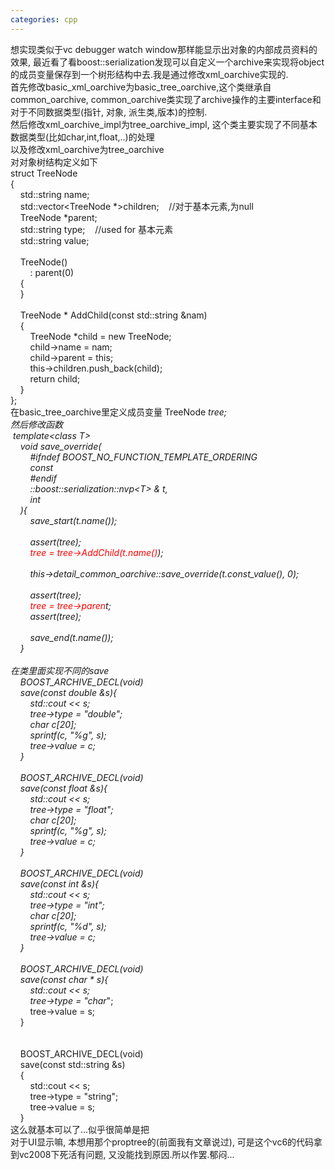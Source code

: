```yaml
---
categories: cpp
---
```

想实现类似于vc debugger watch window那样能显示出对象的内部成员资料的效果, 最近看了看boost::serialization发现可以自定义一个archive来实现将object的成员变量保存到一个树形结构中去.我是通过修改xml_oarchive实现的.<br />首先修改basic_xml_oarchive为basic_tree_oarchive,这个类继承自common_oarchive, common_oarchive类实现了archive操作的主要interface和对于不同数据类型(指针, 对象, 派生类,版本)的控制. <br />然后修改xml_oarchive_impl为tree_oarchive_impl, 这个类主要实现了不同基本数据类型(比如char,int,float,..)的处理<br />以及修改xml_oarchive为tree_oarchive<br />对对象树结构定义如下<br />struct TreeNode<br />{<br />&nbsp;&nbsp; &nbsp;std::string name;<br />&nbsp;&nbsp; &nbsp;std::vector&lt;TreeNode *&gt;children;&nbsp;&nbsp; &nbsp;//对于基本元素,为null<br />&nbsp;&nbsp; &nbsp;TreeNode *parent;<br />&nbsp;&nbsp; &nbsp;std::string type;&nbsp;&nbsp; &nbsp;//used for 基本元素<br />&nbsp;&nbsp; &nbsp;std::string value;<br /><br />&nbsp;&nbsp; &nbsp;TreeNode()<br />&nbsp;&nbsp; &nbsp;&nbsp;&nbsp; &nbsp;: parent(0)<br />&nbsp;&nbsp; &nbsp;{<br />&nbsp;&nbsp; &nbsp;}<br /><br />&nbsp;&nbsp; &nbsp;TreeNode * AddChild(const std::string &amp;nam)<br />&nbsp;&nbsp; &nbsp;{<br />&nbsp;&nbsp; &nbsp;&nbsp;&nbsp; &nbsp;TreeNode *child = new TreeNode;<br />&nbsp;&nbsp; &nbsp;&nbsp;&nbsp; &nbsp;child-&gt;name = nam;<br />&nbsp;&nbsp; &nbsp;&nbsp;&nbsp; &nbsp;child-&gt;parent = this;<br />&nbsp;&nbsp; &nbsp;&nbsp;&nbsp; &nbsp;this-&gt;children.push_back(child);<br />&nbsp;&nbsp; &nbsp;&nbsp;&nbsp; &nbsp;return child;<br />&nbsp;&nbsp; &nbsp;}<br />};<br />在basic_tree_oarchive里定义成员变量 TreeNode *tree;<br />然后修改函数<br />&nbsp;template&lt;class T&gt;<br />&nbsp;&nbsp;&nbsp; void save_override(<br />&nbsp;&nbsp;&nbsp;&nbsp;&nbsp;&nbsp;&nbsp; #ifndef BOOST_NO_FUNCTION_TEMPLATE_ORDERING<br />&nbsp;&nbsp;&nbsp;&nbsp;&nbsp;&nbsp;&nbsp; const<br />&nbsp;&nbsp;&nbsp;&nbsp;&nbsp;&nbsp;&nbsp; #endif<br />&nbsp;&nbsp;&nbsp;&nbsp;&nbsp;&nbsp;&nbsp; ::boost::serialization::nvp&lt;T&gt; &amp; t, <br />&nbsp;&nbsp;&nbsp;&nbsp;&nbsp;&nbsp;&nbsp; int<br />&nbsp;&nbsp;&nbsp; ){<br />&nbsp;&nbsp;&nbsp;&nbsp;&nbsp;&nbsp;&nbsp; save_start(t.name());<br /><br />&nbsp;&nbsp; &nbsp;&nbsp;&nbsp; &nbsp;assert(tree);<br />&nbsp;&nbsp; &nbsp;&nbsp;&nbsp; &nbsp;<span style="color: red;">tree = tree-&gt;AddChild(t.name()</span>);<br /><br />&nbsp;&nbsp;&nbsp;&nbsp;&nbsp;&nbsp;&nbsp; this-&gt;detail_common_oarchive::save_override(t.const_value(), 0);<br /><br />&nbsp;&nbsp; &nbsp;&nbsp;&nbsp; &nbsp;assert(tree);<br />&nbsp;&nbsp; &nbsp;&nbsp;&nbsp; &nbsp;<span style="color: red;">tree = tree-&gt;paren</span>t;<br />&nbsp;&nbsp; &nbsp;&nbsp;&nbsp; &nbsp;assert(tree);<br /><br />&nbsp;&nbsp;&nbsp;&nbsp;&nbsp;&nbsp;&nbsp; save_end(t.name());<br />&nbsp;&nbsp;&nbsp; }<br /><br />在类里面实现不同的save<br />&nbsp;&nbsp;&nbsp; BOOST_ARCHIVE_DECL(void)<br />&nbsp;&nbsp; &nbsp;save(const double &amp;s){<br />&nbsp;&nbsp; &nbsp;&nbsp;&nbsp; &nbsp;std::cout &lt;&lt; s;<br />&nbsp;&nbsp; &nbsp;&nbsp;&nbsp; &nbsp;tree-&gt;type = "double";<br />&nbsp;&nbsp; &nbsp;&nbsp;&nbsp; &nbsp;char c[20];<br />&nbsp;&nbsp; &nbsp;&nbsp;&nbsp; &nbsp;sprintf(c, "%g", s);<br />&nbsp;&nbsp; &nbsp;&nbsp;&nbsp; &nbsp;tree-&gt;value = c;<br />&nbsp;&nbsp; &nbsp;}<br /><br />&nbsp;&nbsp; &nbsp;BOOST_ARCHIVE_DECL(void)<br />&nbsp;&nbsp; &nbsp;save(const float &amp;s){<br />&nbsp;&nbsp; &nbsp;&nbsp;&nbsp; &nbsp;std::cout &lt;&lt; s;<br />&nbsp;&nbsp; &nbsp;&nbsp;&nbsp; &nbsp;tree-&gt;type = "float";<br />&nbsp;&nbsp; &nbsp;&nbsp;&nbsp; &nbsp;char c[20];<br />&nbsp;&nbsp; &nbsp;&nbsp;&nbsp; &nbsp;sprintf(c, "%g", s);<br />&nbsp;&nbsp; &nbsp;&nbsp;&nbsp; &nbsp;tree-&gt;value = c;<br />&nbsp;&nbsp; &nbsp;}<br /><br />&nbsp;&nbsp; &nbsp;BOOST_ARCHIVE_DECL(void)<br />&nbsp;&nbsp; &nbsp;save(const int &amp;s){<br />&nbsp;&nbsp; &nbsp;&nbsp;&nbsp; &nbsp;std::cout &lt;&lt; s;<br />&nbsp;&nbsp; &nbsp;&nbsp;&nbsp; &nbsp;tree-&gt;type = "int";<br />&nbsp;&nbsp; &nbsp;&nbsp;&nbsp; &nbsp;char c[20];<br />&nbsp;&nbsp; &nbsp;&nbsp;&nbsp; &nbsp;sprintf(c, "%d", s);<br />&nbsp;&nbsp; &nbsp;&nbsp;&nbsp; &nbsp;tree-&gt;value = c;<br />&nbsp;&nbsp; &nbsp;}<br /><br />&nbsp;&nbsp; &nbsp;BOOST_ARCHIVE_DECL(void)<br />&nbsp;&nbsp; &nbsp;save(const char * s){<br />&nbsp;&nbsp; &nbsp;&nbsp;&nbsp; &nbsp;std::cout &lt;&lt; s;<br />&nbsp;&nbsp; &nbsp;&nbsp;&nbsp; &nbsp;tree-&gt;type = "char*";<br />&nbsp;&nbsp; &nbsp;&nbsp;&nbsp; &nbsp;tree-&gt;value = s;<br />&nbsp;&nbsp; &nbsp;}<br /><br />&nbsp; <br />&nbsp;&nbsp;&nbsp; BOOST_ARCHIVE_DECL(void)<br />&nbsp;&nbsp;&nbsp; save(const std::string &amp;s)<br />&nbsp;&nbsp; &nbsp;{<br />&nbsp;&nbsp; &nbsp;&nbsp;&nbsp; &nbsp;std::cout &lt;&lt; s;<br />&nbsp;&nbsp; &nbsp;&nbsp;&nbsp; &nbsp;tree-&gt;type = "string";<br />&nbsp;&nbsp; &nbsp;&nbsp;&nbsp; &nbsp;tree-&gt;value = s;<br />&nbsp;&nbsp; &nbsp;}<br />这么就基本可以了...似乎很简单是把<br />对于UI显示嘛, 本想用那个proptree的(前面我有文章说过), 可是这个vc6的代码拿到vc2008下死活有问题, 又没能找到原因.所以作罢.郁闷...
